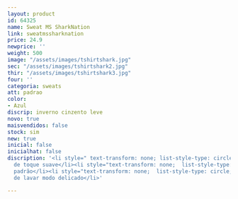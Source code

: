 ```yaml
---
layout: product
id: 64325
name: Sweat MS SharkNation
link: sweatmssharknation
price: 24.9
newprice: ''
weight: 500
image: "/assets/images/tshirtshark.jpg"
sec: "/assets/images/tshirtshark2.jpg"
thir: "/assets/images/tshirtshark3.jpg"
four: ''
categoria: sweats
att: padrao
color:
- Azul
discrip: inverno cinzento leve
novo: true
maisvendidos: false
stock: sim
new: true
inicial: false
inicialhat: false
discription: '<li style=" text-transform: none; list-style-type: circle; ">Tecido
  de toque suave</li><li style="text-transform: none;  list-style-type: circle; ">Sweat
  padrão</li><li style="text-transform: none;  list-style-type: circle; ">Máquina
  de lavar modo delicado</li>'

---
```

